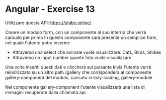 # Angular - Exercise 13
Utilizzare questa API: https://shibe.online/

Creare un modulo form, con un componente al suo interno che verrà caricato per primo
In questo componente sarà presente un semplice form, nel quale l'utente potrà inserire:

- Attraverso una select che animale vuole visualizzare: Cats, Birds, Shibes
- Attraverso un input number quante foto vuole visualizzare

Una volta inseriti questi dati e cliccherà sul pulsante Invia l'utente verrà reindirizzato su un altro path /gallery che corrisponderà al componente gallery-component del modulo, caricato in lazy-loading, gallery-module.

Nel componente gallery-component l'utente visualizzerà una lista di immagini recuperate dalla chiamata api.
